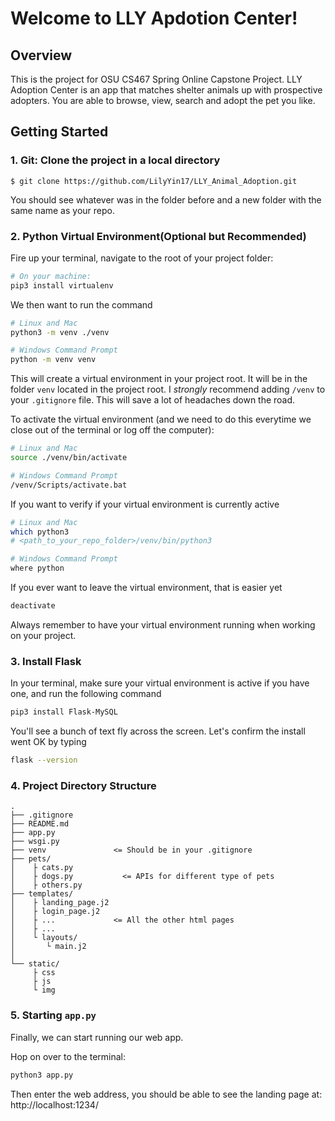# Welcome to LLY Apdotion Center!

## Overview
This is the project for OSU CS467 Spring Online Capstone Project. LLY Adoption Center is an app that matches shelter animals up with prospective adopters. You are able to browse, view, search and adopt the pet you like.

## Getting Started
### 1. Git: Clone the project in a local directory

```
$ git clone https://github.com/LilyYin17/LLY_Animal_Adoption.git
```
You should see whatever was in the folder before and a new folder with the same name as your repo.

### 2. Python Virtual Environment(Optional but Recommended)

Fire up your terminal, navigate to the root of your project folder:
```bash
# On your machine:
pip3 install virtualenv
```

We then want to run the command
```bash
# Linux and Mac
python3 -m venv ./venv

# Windows Command Prompt
python -m venv venv
```

This will create a virtual environment in your project root. It will be in the folder `venv` located in the project root. I *strongly* recommend adding `/venv` to your `.gitignore` file. This will save a lot of headaches down the road. 

To activate the virtual environment (and we need to do this everytime we close out of the terminal or log off the computer):

```bash
# Linux and Mac
source ./venv/bin/activate

# Windows Command Prompt
/venv/Scripts/activate.bat
```

If you want to verify if your virtual environment is currently active

```bash
# Linux and Mac
which python3
# <path_to_your_repo_folder>/venv/bin/python3

# Windows Command Prompt
where python
```

If you ever want to leave the virtual environment, that is easier yet

```bash
deactivate
```

Always remember to have your virtual environment running when working on your project.

### 3. Install Flask

In your terminal, make sure your virtual environment is active if you have one, and run the following command

```bash
pip3 install Flask-MySQL
```

You'll see a bunch of text fly across the screen. Let's confirm the install went OK by typing

```bash
flask --version
```

### 4. Project Directory Structure

```
.
├── .gitignore 
├── README.md
├── app.py  
├── wsgi.py 
├── venv               <= Should be in your .gitignore
├── pets/
│    ├ cats.py
│    ├ dogs.py           <= APIs for different type of pets
│    ├ others.py             
├── templates/
│    ├ landing_page.j2
│    ├ login_page.j2
│    ├ ...             <= All the other html pages
│    ├ ...
│    └ layouts/
│       └ main.j2
│
└── static/           
     ├ css
     ├ js
     └ img
```

### 5. Starting `app.py`

Finally, we can start running our web app.

Hop on over to the terminal:

```bash
python3 app.py
```

Then enter the web address, you should be able to see the landing page at: http://localhost:1234/
